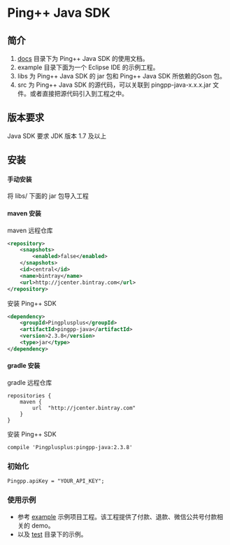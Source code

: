 # Ping++ Java SDK

## 简介
1. [docs](/docs) 目录下为 Ping++ Java SDK 的使用文档。
2. example 目录下面为一个 Eclipse IDE 的示例工程。
3. libs 为 Ping++ Java SDK 的 jar 包和 Ping++ Java SDK 所依赖的Gson 包。
4. src 为 Ping++ Java SDK 的源代码，可以关联到 pingpp-java-x.x.x.jar 文件。或者直接把源代码引入到工程之中。

## 版本要求

Java SDK 要求 JDK 版本 1.7 及以上

## 安装
#### 手动安装
将 libs/ 下面的 jar 包导入工程

#### maven 安装

maven 远程仓库
``` xml
<repository>
    <snapshots>
        <enabled>false</enabled>
    </snapshots>
    <id>central</id>
    <name>bintray</name>
    <url>http://jcenter.bintray.com</url>
</repository>
```

安装 Ping++ SDK
``` xml
<dependency>
    <groupId>Pingplusplus</groupId>
    <artifactId>pingpp-java</artifactId>
    <version>2.3.8</version>
    <type>jar</type>
</dependency>
```

#### gradle 安装

gradle 远程仓库

```
repositories {
    maven {
        url  "http://jcenter.bintray.com"
    }
}
```

安装 Ping++ SDK
```
compile 'Pingplusplus:pingpp-java:2.3.8'
```

### 初始化
```
Pingpp.apiKey = "YOUR_API_KEY";
```

### 使用示例
- 参考 [example](/example) 示例项目工程。该工程提供了付款、退款、微信公共号付款相关的 demo。
- 以及 [test](/src/test/java/com/pingplusplus) 目录下的示例。
